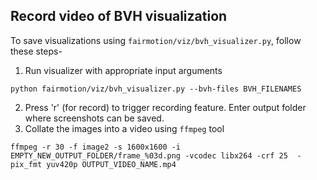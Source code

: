 ## Record video of BVH visualization
To save visualizations using `fairmotion/viz/bvh_visualizer.py`, follow these steps-
1. Run visualizer with appropriate input arguments
```
python fairmotion/viz/bvh_visualizer.py --bvh-files BVH_FILENAMES
```
2. Press 'r' (for record) to trigger recording feature. Enter output folder where screenshots can be saved.
3. Collate the images into a video using `ffmpeg` tool
```
ffmpeg -r 30 -f image2 -s 1600x1600 -i EMPTY_NEW_OUTPUT_FOLDER/frame_%03d.png -vcodec libx264 -crf 25  -pix_fmt yuv420p OUTPUT_VIDEO_NAME.mp4
```